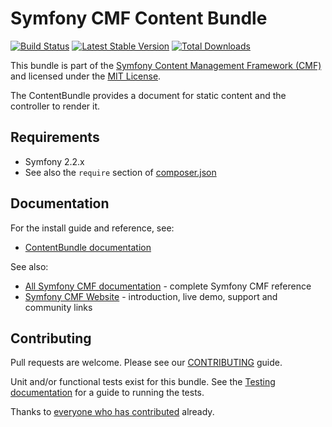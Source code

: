 # Symfony CMF Content Bundle

[![Build Status](https://secure.travis-ci.org/symfony-cmf/ContentBundle.png)](http://travis-ci.org/symfony-cmf/ContentBundle)
[![Latest Stable Version](https://poser.pugx.org/symfony-cmf/content-bundle/version.png)](https://packagist.org/packages/symfony-cmf/content-bundle)
[![Total Downloads](https://poser.pugx.org/symfony-cmf/content-bundle/d/total.png)](https://packagist.org/packages/symfony-cmf/content-bundle)

This bundle is part of the [Symfony Content Management Framework (CMF)](http://cmf.symfony.com/)
and licensed under the [MIT License](LICENSE).

The ContentBundle provides a document for static content and the controller to render it.

## Requirements

* Symfony 2.2.x
* See also the `require` section of [composer.json](composer.json)

## Documentation

For the install guide and reference, see:

* [ContentBundle documentation](http://symfony.com/doc/master/cmf/bundles/content/index.html)

See also:

* [All Symfony CMF documentation](http://symfony.com/doc/master/cmf/index.html) - complete Symfony CMF reference
* [Symfony CMF Website](http://cmf.symfony.com/) - introduction, live demo, support and community links


## Contributing

Pull requests are welcome. Please see our
[CONTRIBUTING](https://github.com/symfony-cmf/symfony-cmf/blob/master/CONTRIBUTING.md)
guide.

Unit and/or functional tests exist for this bundle. See the
[Testing documentation](http://symfony.com/doc/master/cmf/components/testing.html)
for a guide to running the tests.

Thanks to
[everyone who has contributed](https://github.com/symfony-cmf/ContentBundle/contributors) already.
